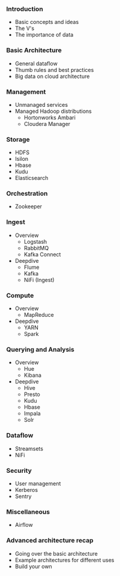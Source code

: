 ### Introduction
- Basic concepts and ideas
- The V's
- The importance of data

### Basic Architecture
- General dataflow
- Thumb rules and best practices
- Big data on cloud architecture

### Management
- Unmanaged services
- Managed Hadoop distributions
  - Hortonworks Ambari
  - Cloudera Manager

### Storage
- HDFS
- Isilon
- Hbase
- Kudu
- Elasticsearch

### Orchestration
- Zookeeper

### Ingest
- Overview
  - Logstash
  - RabbitMQ
  - Kafka Connect
- Deepdive
  - Flume
  - Kafka
  - NiFi (Ingest)

### Compute
- Overview
  - MapReduce
- Deepdive
  - YARN
  - Spark

### Querying and Analysis
- Overview
  - Hue
  - Kibana
- Deepdive
  - Hive
  - Presto
  - Kudu
  - Hbase
  - Impala
  - Solr

### Dataflow
- Streamsets
- NiFi

### Security
- User management
- Kerberos
- Sentry

### Miscellaneous
- Airflow

### Advanced architecture recap
- Going over the basic architecture
- Example architectures for different uses
- Build your own
